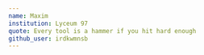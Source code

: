 ```yaml
---
name: Maxim
institution: Lyceum 97
quote: Every tool is a hammer if you hit hard enough
github_user: irdkwmnsb
---
```

